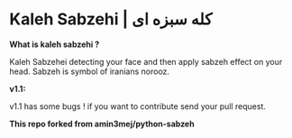 # Kaleh Sabzehi  |   کله سبزه ای 

**What is kaleh sabzehi ?**

Kaleh Sabzehei detecting your face and then apply sabzeh effect on your head.
Sabzeh is symbol of iranians norooz.


**v1.1:**

v1.1 has some bugs !
if you want to contribute send your pull request.


**This repo forked from amin3mej/python-sabzeh**

